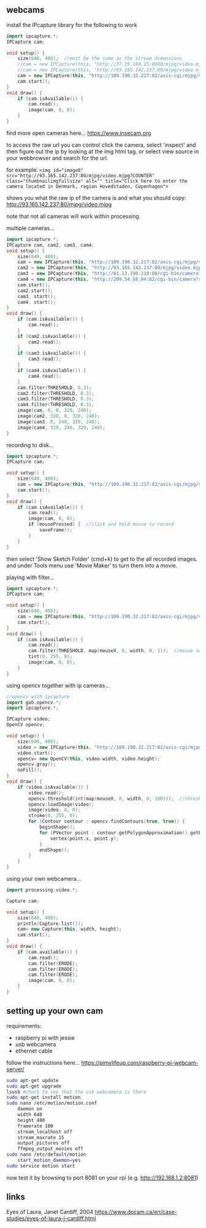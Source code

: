 webcams
--------------------

install the IPcapture library for the following to work

```cpp
import ipcapture.*;
IPCapture cam;

void setup() {
    size(640, 480);  //must be the same as the stream dimensions
    //cam = new IPCapture(this, "http://37.35.189.15:8080/mjpg/video.mjpg", "", "");  //last two are username and passwd
    //cam = new IPCapture(this, "http://93.165.142.237:80/mjpg/video.mjpg", "", "");
    cam = new IPCapture(this, "http://109.190.32.217:82/axis-cgi/mjpg/video.cgi?camera=&amp;resolution=640x480", "", "");
    cam.start();
}
void draw() {
    if (cam.isAvailable()) {
        cam.read();
        image(cam, 0, 0);
    }
}
```

find more open cameras here... <https://www.insecam.org>

to access the raw url you can control click the camera, select 'inspect' and then figure out the ip by looking at the img html tag. or select view source in your webbrowser and search for the url.

for example: `<img id="image0" src="http://93.165.142.237:80/mjpg/video.mjpg?COUNTER" class="thumbnailimgfullsize" alt="" title="Click here to enter the camera located in Denmark, region Hovedstaden, Copenhagen">`

shows you what the raw ip of the camera is and what you should copy: http://93.165.142.237:80/mjpg/video.mjpg

note that not all cameras will work within processing.

multiple cameras...

```cpp
import ipcapture.*;
IPCapture cam, cam2, cam3, cam4;
void setup() {
    size(640, 480);
    cam = new IPCapture(this, "http://109.190.32.217:82/axis-cgi/mjpg/video.cgi?camera=&amp;resolution=640x480", "", "");
    cam2 = new IPCapture(this, "http://93.165.142.237:80/mjpg/video.mjpg", "", "");
    cam3 = new IPCapture(this, "http://81.12.190.218:80/cgi-bin/camera?resolution=640&amp;amp;quality=1&amp;amp;Language=0&amp;amp;1467291044", "", "");
    cam4 = new IPCapture(this, "http://209.54.68.94:82/cgi-bin/camera?resolution=640&amp;amp;quality=1&amp;amp;Language=0&amp;amp;1467291257", "", "");
    cam.start();
    cam2.start();
    cam3. start();
    cam4. start();
}
void draw() {
    if (cam.isAvailable()) {
        cam.read();
    }
    if (cam2.isAvailable()) {
        cam2.read();
    }
    if (cam3.isAvailable()) {
        cam3.read();
    }
    if (cam4.isAvailable()) {
        cam4.read();
    }
    cam.filter(THRESHOLD, 0.3);
    cam2.filter(THRESHOLD, 0.3);
    cam3.filter(THRESHOLD, 0.3);
    cam4.filter(THRESHOLD, 0.3);
    image(cam, 0, 0, 320, 240);
    image(cam2, 320, 0, 320, 240);
    image(cam3, 0, 240, 320, 240);
    image(cam4, 320, 240, 320, 240);
}
```

recording to disk...

```cpp
import ipcapture.*;
IPCapture cam;

void setup() {
    size(640, 480);
    cam = new IPCapture(this, "http://109.190.32.217:82/axis-cgi/mjpg/video.cgi?camera=&amp;resolution=640x480", "", "");
    cam.start();
}
void draw() {
    if (cam.isAvailable()) {
        cam.read();
        image(cam, 0, 0);
        if (mousePressed) {  //click and hold mouse to record 
            saveFrame();
        }
    }
}
```

then select 'Show Sketch Folder' (cmd+k) to get to the all recorded images. and under Tools menu use 'Movie Maker' to turn them into a movie.

playing with filter...

```cpp
import ipcapture.*;
IPCapture cam;

void setup() {
    size(640, 480);
    cam = new IPCapture(this, "http://109.190.32.217:82/axis-cgi/mjpg/video.cgi?camera=&amp;resolution=640x480", "", "");
    cam.start();
}
void draw() {
    if (cam.isAvailable()) {
        cam.read();
        cam.filter(THRESHOLD, map(mouseX, 0, width, 0, 1));  //mouse set threshold
        tint(0, 255, 0);
        image(cam, 0, 0);
    }
}
```

using opencv together with ip cameras...

```cpp
//opencv with ipcapture
import gab.opencv.*;
import ipcapture.*;

IPCapture video;
OpenCV opencv;

void setup() {
    size(640, 480);
    video = new IPCapture(this, "http://109.190.32.217:82/axis-cgi/mjpg/video.cgi?camera=&amp;resolution=640x480", "", "");
    video.start();
    opencv= new OpenCV(this, video.width, video.height);
    opencv.gray();
    noFill();
}
void draw() {
    if (video.isAvailable()) {
        video.read();
        opencv.threshold(int(map(mouseX, 0, width, 0, 100)));  //threshold mousex
        opencv.loadImage(video);
        image(video, 0, 0);
        stroke(0, 255, 0);
        for (Contour contour : opencv.findContours(true, true)) {
            beginShape();
            for (PVector point : contour.getPolygonApproximation().getPoints()) {
                vertex(point.x, point.y);
            }
            endShape();
        }
    }
}
```

using your own webcamera...

```cpp
import processing.video.*;

Capture cam;

void setup() {
    size(640, 480);
    println(Capture.list());
    cam= new Capture(this, width, height);
    cam.start();
}
void draw() {
    if (cam.available()) {
        cam.read();
        cam.filter(ERODE);
        cam.filter(ERODE);
        cam.filter(ERODE);
        image(cam, 0, 0);
    }
}
```

setting up your own cam
--

requirements:

* raspberry pi with jessie
* usb webcamera
* ethernet cable

follow the instructions here... <https://pimylifeup.com/raspberry-pi-webcam-server/>

```bash
sudo apt-get update
sudo apt-get upgrade
lsusb #check to see that the usb webcamera is there
sudo apt-get install motion
sudo nano /etc/motion/motion.conf
    daemon on
    width 640
    height 480
    framerate 100
    stream_localhost off
    stream_maxrate 15
    output_pictures off
    ffmpeg_output_movies off
sudo nano /etc/default/motion
    start_motion_daemon=yes
sudo service motion start
```

now test it by browsing to port 8081 on your rpi (e.g. http://192.168.1.2:8081)

links
--

Eyes of Laura, Janet Cardiff, 2004 <https://www.docam.ca/en/case-studies/eyes-of-laura-j-cardiff.html>
